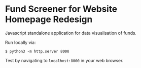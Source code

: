 Fund Screener for Website Homepage Redesign
===

Javascript standalone application for data visualisation of funds.

Run locally via:

```shell
$ python3 -m http.server 8000
```

Test by navigating to `localhost:8000` in your web browser.

